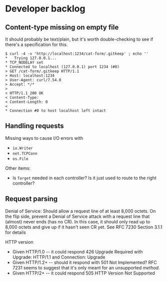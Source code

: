 # Developer backlog

## Content-type missing on empty file

It should probably be text/plain, but it's worth double-checking to see if there's a specification for this.

```shell
$ curl -4 -v 'http://localhost:1234/cat-form/.gitkeep' ; echo ''
*   Trying 127.0.0.1...
* TCP_NODELAY set
* Connected to localhost (127.0.0.1) port 1234 (#0)
> GET /cat-form/.gitkeep HTTP/1.1
> Host: localhost:1234
> User-Agent: curl/7.54.0
> Accept: */*
> 
< HTTP/1.1 200 OK
< Content-Type: 
< Content-Length: 0
< 
* Connection #0 to host localhost left intact
```


## Handling requests

Missing ways to cause I/O errors with

* `io.Writer`
* `net.TCPConn`
* `os.File`


Other items:

* Is `Target` needed in each controller?  Is it just used to route to the right controller?


## Request parsing

Denial of Service: Should allow a request line of at least 8,000 octets.  On the flip side, prevent a
Denial of Service attack with a request line that (almost) never ends (has no CR).
In this case, it should only read up to 8,000 octets and give up if it hasn't seen CR yet.
See RFC 7230 Section 3.1.1 for details

HTTP version

* Given HTTP/1.0 -- it could respond 426 Upgrade Required with Upgrade: HTTP/1.1 and Connection: Upgrade
* Given HTTP/1.2+ -- should it respond with 501 Not Implemented?
  RFC 7231 seems to suggest that it's only meant for an unsupported _method_.
* Given HTTP/2+ -- it could respond 505 HTTP Version Not Supported

